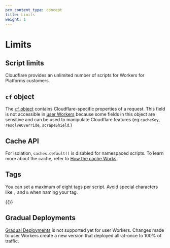 ```yaml
---
pcx_content_type: concept
title: Limits
weight: 1
---
```


# Limits

## Script limits

Cloudflare provides an unlimited number of scripts for Workers for Platforms customers.

## `cf` object

The [`cf` object](/workers/runtime-apis/request/#the-cf-property-requestinitcfproperties) contains Cloudflare-specific properties of a request. This field is not accessible in [user Workers](/cloudflare-for-platforms/workers-for-platforms/reference/how-workers-for-platforms-works/#user-workers) because some fields in this object are sensitive and can be used to manipulate Cloudflare features (eg.`cacheKey`, `resolveOverride`, `scrapeShield`.)

## Cache API

For isolation, `caches.default()` is disabled for namespaced scripts. To learn more about the cache, refer to [How the cache Works](/workers/reference/how-the-cache-works/).

## ​Tags

You can set a maximum of eight tags per script. Avoid special characters like `,` and `&` when naming your tag.

{{<render file="_limits_increase.md" productFolder="workers">}}

## Gradual Deployments

[Gradual Deployments](/workers/configuration/versions-and-deployments/gradual-deployments/) is not supported yet for user Workers. Changes made to user Workers create a new version that deployed all-at-once to 100% of traffic.
